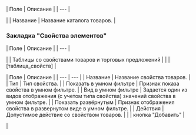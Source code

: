 | Поле | Описание |
| --- |

|
| Название | Название каталога товаров. |

  


### Закладка "Свойства элементов"

| Поле | Описание |
| --- |

|
| Таблицы со свойствами товаров и торговых предложений | |
| [таблица\_свойств] |

| Поле | Описание | | --- | --- | | Название | Название свойства товаров. | | Тип | Тип свойства. | | Показать в умном фильтре | Признак показа свойства в умном фильтре. | | Вид в умном фильтре | Задается один из видов отображения (с учетом типа свойства) значений свойства в умном фильтре. | | Показать развёрнутым | Признак отображения свойства в развернутом виде в умном фильтре. | | Действия | Допустимое действие со свойством товаров. | |
| кнопка "Добавить" |

|

<!--
<h2>Кнопки управления

| Поле | Описание |
| --- |

|
| Сохранить | Сохранение параметров настроек каталога. |
| Применить |